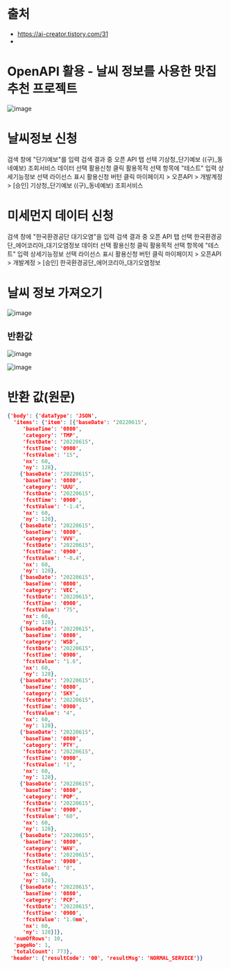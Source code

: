 # 출처
- https://ai-creator.tistory.com/31
- 
# OpenAPI 활용 - 날씨 정보를 사용한 맛집 추천 프로젝트

![image](https://user-images.githubusercontent.com/102650331/173775948-c7fba337-ac24-4e65-a65e-14501fe6be3e.png)

# 날씨정보 신청
검색 창에 "단기예보"를 입력
검색 결과 중 오픈 API 탭 선택
기상청_단기예보 ((구)_동네예보) 조회서비스 데이터 선택
활용신청 클릭
활용목적 선택 항목에 "테스트" 입력
상세기능정보 선택
라이선스 표시
활용신청 버턴 클릭
마이페이지 > 오픈API > 개발계정 > [승인] 기상청_단기예보 ((구)_동네예보) 조회서비스

# 미세먼지 데이터 신청
검색 창에 "한국환경공단 대기오염"을 입력
검색 결과 중 오픈 API 탭 선택
한국환경공단_에어코리아_대기오염정보 데이터 선택
활용신청 클릭
활용목적 선택 항목에 "테스트" 입력
상세기능정보 선택
라이선스 표시
활용신청 버턴 클릭
마이페이지 > 오픈API > 개발계정 > [승인] 한국환경공단_에어코리아_대기오염정보

# 날씨 정보 가져오기
![image](https://user-images.githubusercontent.com/102650331/173779650-e13041f5-7a8d-4772-84c6-028868f09535.png)


## 반환값
![image](https://user-images.githubusercontent.com/102650331/173786304-2665be76-0825-48a5-a871-1bb684eb81fb.png)

![image](https://user-images.githubusercontent.com/102650331/173786937-ad26ccb4-7d6c-4ad2-9282-8cd672ab2615.png)

# 반환 값(원문)
```json
{'body': {'dataType': 'JSON',
  'items': {'item': [{'baseDate': '20220615',
     'baseTime': '0800',
     'category': 'TMP',
     'fcstDate': '20220615',
     'fcstTime': '0900',
     'fcstValue': '15',
     'nx': 60,
     'ny': 128},
    {'baseDate': '20220615',
     'baseTime': '0800',
     'category': 'UUU',
     'fcstDate': '20220615',
     'fcstTime': '0900',
     'fcstValue': '-1.4',
     'nx': 60,
     'ny': 128},
    {'baseDate': '20220615',
     'baseTime': '0800',
     'category': 'VVV',
     'fcstDate': '20220615',
     'fcstTime': '0900',
     'fcstValue': '-0.4',
     'nx': 60,
     'ny': 128},
    {'baseDate': '20220615',
     'baseTime': '0800',
     'category': 'VEC',
     'fcstDate': '20220615',
     'fcstTime': '0900',
     'fcstValue': '75',
     'nx': 60,
     'ny': 128},
    {'baseDate': '20220615',
     'baseTime': '0800',
     'category': 'WSD',
     'fcstDate': '20220615',
     'fcstTime': '0900',
     'fcstValue': '1.6',
     'nx': 60,
     'ny': 128},
    {'baseDate': '20220615',
     'baseTime': '0800',
     'category': 'SKY',
     'fcstDate': '20220615',
     'fcstTime': '0900',
     'fcstValue': '4',
     'nx': 60,
     'ny': 128},
    {'baseDate': '20220615',
     'baseTime': '0800',
     'category': 'PTY',
     'fcstDate': '20220615',
     'fcstTime': '0900',
     'fcstValue': '1',
     'nx': 60,
     'ny': 128},
    {'baseDate': '20220615',
     'baseTime': '0800',
     'category': 'POP',
     'fcstDate': '20220615',
     'fcstTime': '0900',
     'fcstValue': '60',
     'nx': 60,
     'ny': 128},
    {'baseDate': '20220615',
     'baseTime': '0800',
     'category': 'WAV',
     'fcstDate': '20220615',
     'fcstTime': '0900',
     'fcstValue': '0',
     'nx': 60,
     'ny': 128},
    {'baseDate': '20220615',
     'baseTime': '0800',
     'category': 'PCP',
     'fcstDate': '20220615',
     'fcstTime': '0900',
     'fcstValue': '1.0mm',
     'nx': 60,
     'ny': 128}]},
  'numOfRows': 10,
  'pageNo': 1,
  'totalCount': 773},
 'header': {'resultCode': '00', 'resultMsg': 'NORMAL_SERVICE'}}
```
